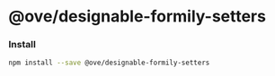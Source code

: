 # @ove/designable-formily-setters

### Install

```bash
npm install --save @ove/designable-formily-setters
```
